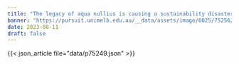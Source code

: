 ```yaml
---
title: "The legacy of aqua nullius is causing a sustainability disaster"
banner: "https://pursuit.unimelb.edu.au/__data/assets/image/0025/75256/The-legacy-of-aqua-nullius-is-causing-a-sustainability-disaster_dae817cb-f942-42cd-ba80-d11e403a5b3c.jpg"
date: 2023-08-11
draft: false
---
```


{{< json_article file="data/p75249.json" >}}